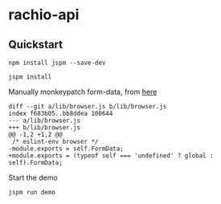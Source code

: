 # rachio-api

## Quickstart

```
npm install jspm --save-dev

jspm install
```

Manually monkeypatch form-data, from [here](https://github.com/form-data/form-data/pull/272/files)

```
diff --git a/lib/browser.js b/lib/browser.js
index f683b05..bb8ddea 100644
--- a/lib/browser.js
+++ b/lib/browser.js
@@ -1,2 +1,2 @@
 /* eslint-env browser */
-module.exports = self.FormData;
+module.exports = (typeof self === 'undefined' ? global : self).FormData;
```

Start the demo

```
jspm run demo
```